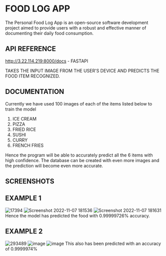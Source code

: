# FOOD LOG APP

The Personal Food Log App is an open-source software development project aimed to
provide users with a robust and effective manner of documenting their daily food consumption. 

## API REFERENCE

http://3.22.114.219:8000/docs - FASTAPI



TAKES THE INPUT IMAGE FROM THE USER'S DEVICE AND PREDICTS THE FOOD ITEM RECOGNIZED.


## DOCUMENTATION

Currently we have used 100 images of each of the items listed below to train the model
 1. ICE CREAM
 2. PIZZA
 3. FRIED RICE
 4. SUSHI
 5. CURRY
 6. FRENCH FRIES
 
Hence the program will be able to accurately predict all the 6 items with high confidence.
The database can be created with even more images and the prediction will become even more accurate.

## SCREENSHOTS
## EXAMPLE 1

![17394](https://user-images.githubusercontent.com/104590925/200435292-e38f970b-1312-40a7-af84-05f231e0605b.jpg)
![Screenshot 2022-11-07 181536](https://user-images.githubusercontent.com/104590925/200435409-d1a86d77-0ca4-46d1-be14-e747be6edddc.jpg)
![Screenshot 2022-11-07 181631](https://user-images.githubusercontent.com/104590925/200435548-afc9fa1c-b31b-4cdb-95cd-3c936d53a5e7.jpg)
Hence the model has predicted the food with 0.99999726% accuracy.

## EXAMPLE 2


![293489](https://user-images.githubusercontent.com/104590925/200435967-d314ec84-aa2e-4ef9-acb5-92655d18bfb4.jpg)
![image](https://user-images.githubusercontent.com/104590925/200436243-efabf7cd-b4e5-4277-8db3-9bfaafbbeb67.png)
![image](https://user-images.githubusercontent.com/104590925/200436477-10aa3788-49ba-46f2-97fb-4988ff7c3282.png)
This also has been predicted with an accuracy of 0.9999974%

